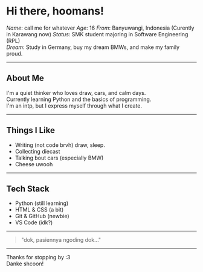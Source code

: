 # Hi there, hoomans!

*Name*: call me for whatever
*Age*: 16 
*From*: Banyuwangi, Indonesia  (Curently in Karawang now)
*Status*: SMK student majoring in Software Engineering (RPL)  
*Dream*: Study in Germany, buy my dream BMWs, and make my family proud.

---

## About Me
I'm a quiet thinker who loves draw, cars, and calm days.  
Currently learning Python and the basics of programming.  
I'm an intp, but I express myself through what I create.

---

## Things I Like
- Writing (not code brvh) draw, sleep.
- Collecting diecast
- Talking bout cars (especially BMW)
- Cheese uwooh

---

## Tech Stack
- Python (still learning)
- HTML & CSS (a bit)
- Git & GitHub (newbie)
- VS Code (idk?)

---

> "dok, pasiennya ngoding dok..."

---

Thanks for stopping by :3  
Danke shcoon!
